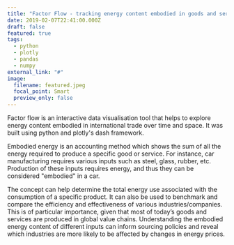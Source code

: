 ```yaml
---
title: "Factor Flow - tracking energy content embodied in goods and services "
date: 2019-02-07T22:41:00.000Z
draft: false
featured: true
tags:
  - python
  - plotly
  - pandas
  - numpy
external_link: "#"
image:
  filename: featured.jpeg
  focal_point: Smart
  preview_only: false
---
```

Factor flow is an interactive data visualisation tool that helps to explore energy content embodied in international trade over time and space. It was built using python and plotly's dash framework.

Embodied energy is an accounting method which shows the sum of all the energy required to produce a specific good or service. For instance, car manufacturing requires various inputs such as steel, glass, rubber, etc. Production of these inputs requires energy, and thus they can be considered "embodied" in a car. 

The concept can help determine the total energy use associated with the consumption of a specific product. It can also be used to benchmark and compare the efficiency and effectiveness of various industries/companies. This is of particular importance, given that most of today’s goods and services are produced in global value chains. Understanding the embodied energy content of different inputs can inform sourcing policies and reveal which industries are more likely to be affected by changes in energy prices.